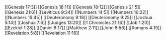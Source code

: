 [[Genesis 17:3]]
[[Genesis 18:11]]
[[Genesis 18:12]]
[[Genesis 21:5]]
[[Genesis 21:6]]
[[Leviticus 9:24]]
[[Numbers 14:5]]
[[Numbers 16:22]]
[[Numbers 16:45]]
[[Deuteronomy 9:18]]
[[Deuteronomy 9:25]]
[[Joshua 5:14]]
[[Joshua 7:6]]
[[Judges 13:20]]
[[1 Chronicles 21:16]]
[[Job 1:20]]
[[Ezekiel 1:28]]
[[Daniel 8:17]]
[[Matthew 2:11]]
[[John 8:56]]
[[Romans 4:19]]
[[Revelation 5:8]]
[[Revelation 11:16]]
